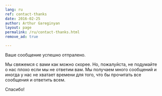 ```yaml
---
lang: ru
ref: contact-thanks
date: 2016-02-25
author: Arthur Gareginyan
layout: page
permalink: /ru/contact-thanks.html
remove_ad: true

---
```


Ваше сообщение успешно отпралено.

Мы свяжемся с вами как можно скорее. Но, пожалуйста, не подумайте о нас плохо если мы не ответим вам. Мы получаем много сообщений и иногда у нас не хватает времени для того, что бы прочитать все сообщения и ответить всем.

Спасибо!